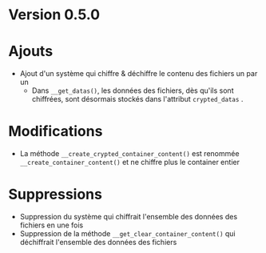 # Version 0.5.0

# Ajouts
- Ajout d'un système qui chiffre & déchiffre le contenu des fichiers un par un
  - Dans `__get_datas()`, les données des fichiers, dès qu'ils sont chiffrées, sont désormais stockés dans l'attribut `crypted_datas`
.

# Modifications
- La méthode `__create_crypted_container_content()` est renommée `__create_container_content()` et ne chiffre plus le container entier

# Suppressions
- Suppression du système qui chiffrait l'ensemble des données des fichiers en une fois
- Suppression de la méthode `__get_clear_container_content()` qui déchiffrait l'ensemble des données des fichiers